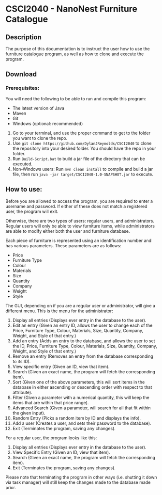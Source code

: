 # CSCI2040 - NanoNest Furniture Catalogue

## Description
The purpose of this documentation is to instruct the user how to use the furniture catalogue program, as well as how to clone and execute the program.

## Download

### Prerequisites:

You will need the following to be able to run and compile this program:
- The latest version of Java
- Maven
- Git
- Windows (optional: recommended)


1. Go to your terminal, and use the proper command to get to the folder you want to clone the repo.
2. Use `git clone https://github.com/DylanJReynolds/CSCI2040` to clone the repository into your desired folder. You should have the repo in your folder.
3. Run `Build-Script.bat` to build a jar file of the directory that can be executed.
4. Non-Windows users: Run `mvn clean install` to compile and build a jar file, then run `java -jar target/CSCI2040-1.0-SNAPSHOT.jar` to execute.




## How to use:

Before you are allowed to access the program, you are required to enter a username and password. If either of these does not match a registered user, the program will exit.

Otherwise, there are two types of users: regular users, and administrators. Regular users will only be able to view furniture items, while administrators are able to modify either both the user and furniture database.

Each piece of furniture is represented using an identification number and has various parameters. These parameters are as follows:
- Price
- Furniture Type
- Colour
- Materials
- Size
- Quantity
- Company
- Weight
- Style

The GUI, depending on if you are a regular user or administrator, will give a different menu. This is the menu for the administrator:

1. Display all entries (Displays ever entry in the database to the user).
2. Edit an entry (Given an entry ID, allows the user to change each of the Price, Furniture Type, Colour, Materials, Size, Quantity, Company, Weight, and Style of that entry.)
3. Add an entry (Adds an entry to the database, and allows the user to set the ID, Price, Furniture Type, Colour, Materials, Size, Quantity, Company, Weight, and Style of that entry.)
4. Remove an entry (Removes an entry from the database corresponding to its ID).
5. View specific entry (Given an ID, view that item).
6. Search (Given an exact name, the program will fetch the corresponding item).
7. Sort (Given one of the above parameters, this will sort items in the database in either ascending or descending order with respect to that attribute).
8. Filter (Given a parameter with a numerical quantity, this will keep the items that are within that price range).
9. Advanced Search (Given a parameter, will search for all that fit within the given input).
11. Random Entry (Picks a random item by ID and displays the info).
12. Add a user (Creates a user, and sets their password to the database).
13. Exit (Terminates the program, saving any changes).

For a regular user, the program looks like this:
1. Display all entries (Displays ever entry in the database to the user).
2. View Specific Entry (Given an ID, view that item).
3. Search (Given an exact name, the program will fetch the corresponding item).
4. Exit (Terminates the program, saving any changes).

Please note that terminating the program in other ways (i.e. shutting it down via task manager) will still keep the changes made to the database made prior.
